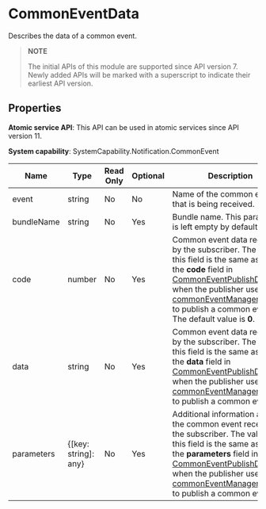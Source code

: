 # CommonEventData

Describes the data of a common event.

> **NOTE**
>
> The initial APIs of this module are supported since API version 7. Newly added APIs will be marked with a superscript to indicate their earliest API version.

## Properties

**Atomic service API**: This API can be used in atomic services since API version 11.

**System capability**: SystemCapability.Notification.CommonEvent

| Name      | Type                | Read Only| Optional| Description                                                   |
| ---------- |-------------------- | ---- | ---- |  ------------------------------------------------------- |
| event      | string               | No | No | Name of the common event that is being received.                             |
| bundleName | string               | No | Yes | Bundle name. This parameter is left empty by default.              |
| code       | number               | No | Yes | Common event data received by the subscriber. The value of this field is the same as that of the **code** field in [CommonEventPublishData](./js-apis-inner-commonEvent-commonEventPublishData.md) when the publisher uses [commonEventManager.publish](./js-apis-commonEventManager.md#commoneventmanagerpublish-1) to publish a common event. The default value is **0**.          |
| data       | string               | No | Yes | Common event data received by the subscriber. The value of this field is the same as that of the **data** field in [CommonEventPublishData](./js-apis-inner-commonEvent-commonEventPublishData.md) when the publisher uses [commonEventManager.publish](./js-apis-commonEventManager.md#commoneventmanagerpublish-1) to publish a common event.|
| parameters | {[key: string]: any} | No | Yes | Additional information about the common event received by the subscriber. The value of this field is the same as that of the **parameters** field in [CommonEventPublishData](./js-apis-inner-commonEvent-commonEventPublishData.md) when the publisher uses [commonEventManager.publish](./js-apis-commonEventManager.md#commoneventmanagerpublish-1) to publish a common event.          |
